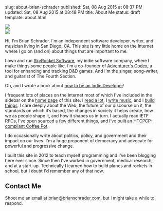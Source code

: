slug: about-brian-schrader
published: Sat, 08 Aug 2015 at 08:37 PM
updated: Sat, 08 Aug 2015 at 08:48 PM
title: About Me
status: draft
template: about.html

<img src="http://www.gravatar.com/avatar/11b074a636e00292c98e3e60f7e16595?size=240" class="hide-on-mobile image-right image-rounded shadow">

<div class="show-on-mobile text-center">
  <img src="http://www.gravatar.com/avatar/11b074a636e00292c98e3e60f7e16595" class="image-center image-rounded shadow">
</div>

Hi, I'm Brian Schrader. I'm an independent software developer, writer, and musician living in San Diego, CA. This site is my little home on the internet where I go on (and on) about things that are important to me.

I own and run [SkyRocket Software][sky], my indie software company, where I make things some people like. I'm a co-founder of [Adventurer's Codex][ac], a tool for enhancing and tracking D&D games. And I'm the singer, song-writer, and guitarist of The Fourth Section.

Oh, and I wrote a book about [how to be an Indie Developer](https://goingindie.tech)!

I frequent lots of places on the Internet most of which I've included in the sidebar on the [home page](/) of this site. I [read a lot][gr], I [write music][bc], and I [build things][gh]. I care deeply about the Web, the future of our discourse on it, the standards on which it’s based, the changes in society it helps create, how we as people shape it, and how it shapes us in turn. I actually read IETF RFCs, I've open sourced a [few][cache] [different][b2] [things][variant], and I’ve built an [HTCPCP-compliant Coffee Pot][coffee].

I do occasionally write about politics, policy, and government and their impact on our lives. I'm a huge proponent of democracy and advocate for powerful and progressive change.

I built this site in 2012 to teach myself programming and I've been blogging here ever since. Since then I've worked in government, medical research, and at a start-up. Technically I learned how to build planes and rockets in school, but I doubt I'd remember any of that now.


## Contact Me

Shoot me an email at [brian@brianschrader.com][email], but I might take a while to respond.

[email]: mailto:brian@brianschrader.com
[tw]: http://twitter.com/sonicrocketman
[sky]: https://skyrocket.software
[ac]: https://adventurerscodex.com
[ap]: http://academicprison.band
[coffee]: https://github.com/HyperTextCoffeePot/HyperTextCoffeePot
[cache]: https://github.com/Sonictherocketman/johnny-cache
[b2]: https://github.com/Sonictherocketman/django-backblazeb2-storage
[variant]: https://github.com/Sonictherocketman/myvariant-api
[gr]: https://www.goodreads.com/sonicrocketman
[bc]: https://sonicrocketman.bandcamp.com
[gh]: https://github.com/sonictherocketman/
